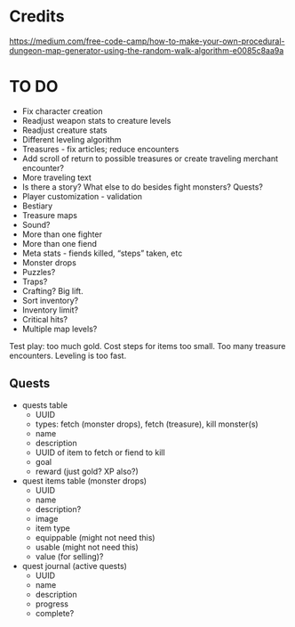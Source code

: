 # Credits

https://medium.com/free-code-camp/how-to-make-your-own-procedural-dungeon-map-generator-using-the-random-walk-algorithm-e0085c8aa9a

# TO DO

- Fix character creation
- Readjust weapon stats to creature levels
- Readjust creature stats
- Different leveling algorithm
- Treasures - fix articles; reduce encounters
- Add scroll of return to possible treasures or create traveling merchant encounter?
- More traveling text
- Is there a story? What else to do besides fight monsters? Quests?
- Player customization - validation
- Bestiary
- Treasure maps
- Sound?
- More than one fighter
- More than one fiend
- Meta stats - fiends killed, “steps” taken, etc
- Monster drops
- Puzzles?
- Traps?
- Crafting? Big lift.
- Sort inventory?
- Inventory limit?
- Critical hits?
- Multiple map levels?

Test play: too much gold. Cost steps for items too small. Too many treasure encounters. Leveling is too fast.

## Quests

- quests table
  - UUID
  - types: fetch (monster drops), fetch (treasure), kill monster(s)
  - name
  - description
  - UUID of item to fetch or fiend to kill
  - goal
  - reward (just gold? XP also?)
- quest items table (monster drops)
  - UUID
  - name
  - description?
  - image
  - item type
  - equippable (might not need this)
  - usable (might not need this)
  - value (for selling)?
- quest journal (active quests)
  - UUID
  - name
  - description
  - progress
  - complete?
